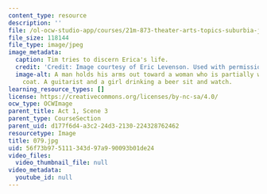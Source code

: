 ```yaml
---
content_type: resource
description: ''
file: /ol-ocw-studio-app/courses/21m-873-theater-arts-topics-suburbia-january-iap-2008/56f73b975111343d97a990093b01de24_079.jpg
file_size: 118144
file_type: image/jpeg
image_metadata:
  caption: Tim tries to discern Erica's life.
  credit: 'Credit: Image courtesy of Eric Levenson. Used with permission.'
  image-alt: A man holds his arms out toward a woman who is partially wearing a red
    coat. A guitarist and a girl drinking a beer sit and watch.
learning_resource_types: []
license: https://creativecommons.org/licenses/by-nc-sa/4.0/
ocw_type: OCWImage
parent_title: Act 1, Scene 3
parent_type: CourseSection
parent_uid: d177f6d4-a3c2-24d3-2130-224328762462
resourcetype: Image
title: 079.jpg
uid: 56f73b97-5111-343d-97a9-90093b01de24
video_files:
  video_thumbnail_file: null
video_metadata:
  youtube_id: null
---
```


